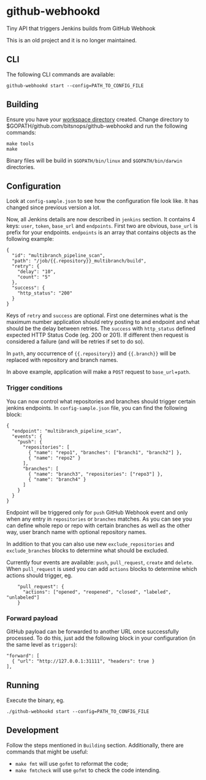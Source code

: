 # github-webhookd
Tiny API that triggers Jenkins builds from GitHub Webhook

This is an old project and it is no longer maintained.

## CLI
The following CLI commands are available:
```
github-webhookd start --config=PATH_TO_CONFIG_FILE
```

## Building
Ensure you have your
[workspace directory](https://golang.org/doc/code.html#Workspaces) created.
Change directory to $GOPATH/github.com/bitsnops/github-webhookd and run
the following commands:

```
make tools
make
```

Binary files will be build in `$GOPATH/bin/linux` and `$GOPATH/bin/darwin`
directories.

## Configuration
Look at `config-sample.json` to see how the configuration file look like. It has
changed since previous version a lot.

Now, all Jenkins details are now described in `jenkins` section. It contains 4
keys: `user`, `token`, `base_url` and `endpoints`. First two are obvious,
`base_url` is prefix for your endpoints.
`endpoints` is an array that contains objects as the following example:
```
{
  "id": "multibranch_pipeline_scan",
  "path": "/job/{{.repository}}_multibranch/build",
  "retry": {
    "delay": "10",
    "count": "5"
  },
  "success": {
    "http_status": "200"
  }
}
```
Keys of `retry` and `success` are optional. First one determines what is the
maximum number application should retry posting to and endpoint and what should
be the delay between retries. The `success` with `http_status` defined expected
HTTP Status Code (eg. 200 or 201). If different then request is considered a
failure (and will be retries if set to do so).

In `path`, any occurrence of `{{.repository}}` and `{{.branch}}` will be
replaced with repository and branch names.

In above example, application will make a `POST` request to
`base_url`+`path`.

### Trigger conditions
You can now control what repositories and branches should trigger certain
jenkins endpoints. In `config-sample.json` file, you can find the following
block:
```
{
  "endpoint": "multibranch_pipeline_scan",
  "events": {
    "push": {
      "repositories": [
        { "name": "repo1", "branches": ["branch1", "branch2"] },
        { "name": "repo2" }
      ],
      "branches": [
        { "name": "branch3", "repositories": ["repo3"] },
        { "name": "branch4" }
      ]
    }
  }
}
```
Endpoint will be triggered only for `push` GitHub Webhook event and only when
any entry in `repositories` or `branches` matches. As you can see you can
define whole repo or repo with certain branches as well as the other way, user
branch name with optional repository names.

In addition to that you can also use new `exclude_repositories` and
`exclude_branches` blocks to determine what should be excluded.

Currently four events are available: `push`, `pull_request`, `create` and
`delete`. When `pull_request` is used you can add `actions` blocks to determine
which actions should trigger, eg.
```
    "pull_request": {
      "actions": ["opened", "reopened", "closed", "labeled", "unlabeled"]
    }
```

### Forward payload
GitHub payload can be forwarded to another URL once successfully processed.
To do this, just add the following block in your configuration (in the same
level as `triggers`):
```
"forward": [
  { "url": "http://127.0.0.1:31111", "headers": true }
],
```

## Running
Execute the binary, eg.

```
./github-webhookd start --config=PATH_TO_CONFIG_FILE
```

## Development
Follow the steps mentioned in `Building` section. Additionally, there are
commands that might be useful:

* `make fmt` will use `gofmt` to reformat the code;
* `make fmtcheck` will use `gofmt` to check the code intending.
